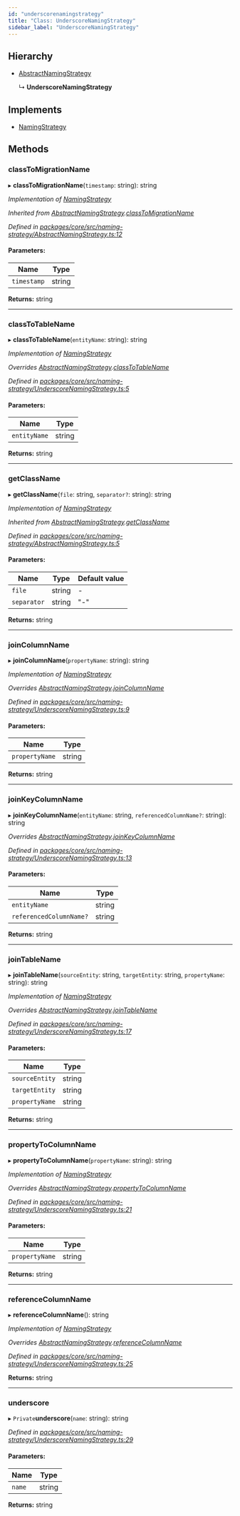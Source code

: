 ```yaml
---
id: "underscorenamingstrategy"
title: "Class: UnderscoreNamingStrategy"
sidebar_label: "UnderscoreNamingStrategy"
---
```


## Hierarchy

* [AbstractNamingStrategy](abstractnamingstrategy.md)

  ↳ **UnderscoreNamingStrategy**

## Implements

* [NamingStrategy](../interfaces/namingstrategy.md)

## Methods

### classToMigrationName

▸ **classToMigrationName**(`timestamp`: string): string

*Implementation of [NamingStrategy](../interfaces/namingstrategy.md)*

*Inherited from [AbstractNamingStrategy](abstractnamingstrategy.md).[classToMigrationName](abstractnamingstrategy.md#classtomigrationname)*

*Defined in [packages/core/src/naming-strategy/AbstractNamingStrategy.ts:12](https://github.com/mikro-orm/mikro-orm/blob/4249b052e/packages/core/src/naming-strategy/AbstractNamingStrategy.ts#L12)*

#### Parameters:

Name | Type |
------ | ------ |
`timestamp` | string |

**Returns:** string

___

### classToTableName

▸ **classToTableName**(`entityName`: string): string

*Implementation of [NamingStrategy](../interfaces/namingstrategy.md)*

*Overrides [AbstractNamingStrategy](abstractnamingstrategy.md).[classToTableName](abstractnamingstrategy.md#classtotablename)*

*Defined in [packages/core/src/naming-strategy/UnderscoreNamingStrategy.ts:5](https://github.com/mikro-orm/mikro-orm/blob/4249b052e/packages/core/src/naming-strategy/UnderscoreNamingStrategy.ts#L5)*

#### Parameters:

Name | Type |
------ | ------ |
`entityName` | string |

**Returns:** string

___

### getClassName

▸ **getClassName**(`file`: string, `separator?`: string): string

*Implementation of [NamingStrategy](../interfaces/namingstrategy.md)*

*Inherited from [AbstractNamingStrategy](abstractnamingstrategy.md).[getClassName](abstractnamingstrategy.md#getclassname)*

*Defined in [packages/core/src/naming-strategy/AbstractNamingStrategy.ts:5](https://github.com/mikro-orm/mikro-orm/blob/4249b052e/packages/core/src/naming-strategy/AbstractNamingStrategy.ts#L5)*

#### Parameters:

Name | Type | Default value |
------ | ------ | ------ |
`file` | string | - |
`separator` | string | "-" |

**Returns:** string

___

### joinColumnName

▸ **joinColumnName**(`propertyName`: string): string

*Implementation of [NamingStrategy](../interfaces/namingstrategy.md)*

*Overrides [AbstractNamingStrategy](abstractnamingstrategy.md).[joinColumnName](abstractnamingstrategy.md#joincolumnname)*

*Defined in [packages/core/src/naming-strategy/UnderscoreNamingStrategy.ts:9](https://github.com/mikro-orm/mikro-orm/blob/4249b052e/packages/core/src/naming-strategy/UnderscoreNamingStrategy.ts#L9)*

#### Parameters:

Name | Type |
------ | ------ |
`propertyName` | string |

**Returns:** string

___

### joinKeyColumnName

▸ **joinKeyColumnName**(`entityName`: string, `referencedColumnName?`: string): string

*Overrides [AbstractNamingStrategy](abstractnamingstrategy.md).[joinKeyColumnName](abstractnamingstrategy.md#joinkeycolumnname)*

*Defined in [packages/core/src/naming-strategy/UnderscoreNamingStrategy.ts:13](https://github.com/mikro-orm/mikro-orm/blob/4249b052e/packages/core/src/naming-strategy/UnderscoreNamingStrategy.ts#L13)*

#### Parameters:

Name | Type |
------ | ------ |
`entityName` | string |
`referencedColumnName?` | string |

**Returns:** string

___

### joinTableName

▸ **joinTableName**(`sourceEntity`: string, `targetEntity`: string, `propertyName`: string): string

*Implementation of [NamingStrategy](../interfaces/namingstrategy.md)*

*Overrides [AbstractNamingStrategy](abstractnamingstrategy.md).[joinTableName](abstractnamingstrategy.md#jointablename)*

*Defined in [packages/core/src/naming-strategy/UnderscoreNamingStrategy.ts:17](https://github.com/mikro-orm/mikro-orm/blob/4249b052e/packages/core/src/naming-strategy/UnderscoreNamingStrategy.ts#L17)*

#### Parameters:

Name | Type |
------ | ------ |
`sourceEntity` | string |
`targetEntity` | string |
`propertyName` | string |

**Returns:** string

___

### propertyToColumnName

▸ **propertyToColumnName**(`propertyName`: string): string

*Implementation of [NamingStrategy](../interfaces/namingstrategy.md)*

*Overrides [AbstractNamingStrategy](abstractnamingstrategy.md).[propertyToColumnName](abstractnamingstrategy.md#propertytocolumnname)*

*Defined in [packages/core/src/naming-strategy/UnderscoreNamingStrategy.ts:21](https://github.com/mikro-orm/mikro-orm/blob/4249b052e/packages/core/src/naming-strategy/UnderscoreNamingStrategy.ts#L21)*

#### Parameters:

Name | Type |
------ | ------ |
`propertyName` | string |

**Returns:** string

___

### referenceColumnName

▸ **referenceColumnName**(): string

*Implementation of [NamingStrategy](../interfaces/namingstrategy.md)*

*Overrides [AbstractNamingStrategy](abstractnamingstrategy.md).[referenceColumnName](abstractnamingstrategy.md#referencecolumnname)*

*Defined in [packages/core/src/naming-strategy/UnderscoreNamingStrategy.ts:25](https://github.com/mikro-orm/mikro-orm/blob/4249b052e/packages/core/src/naming-strategy/UnderscoreNamingStrategy.ts#L25)*

**Returns:** string

___

### underscore

▸ `Private`**underscore**(`name`: string): string

*Defined in [packages/core/src/naming-strategy/UnderscoreNamingStrategy.ts:29](https://github.com/mikro-orm/mikro-orm/blob/4249b052e/packages/core/src/naming-strategy/UnderscoreNamingStrategy.ts#L29)*

#### Parameters:

Name | Type |
------ | ------ |
`name` | string |

**Returns:** string
